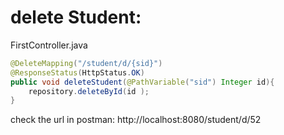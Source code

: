 # delete Student:

FirstController.java
``` java
@DeleteMapping("/student/d/{sid}")
@ResponseStatus(HttpStatus.OK)
public void deleteStudent(@PathVariable("sid") Integer id){
    repository.deleteById(id );
}
```

check the url in postman: http://localhost:8080/student/d/52